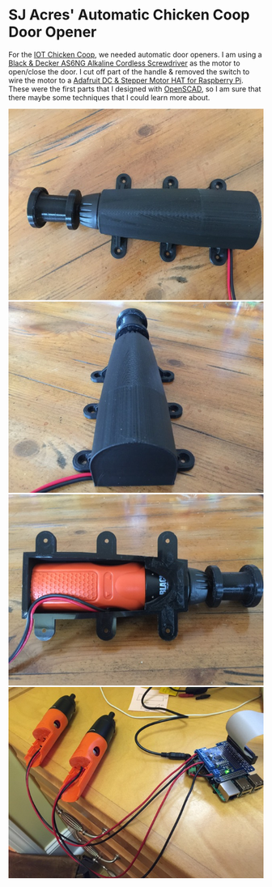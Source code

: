 # SJ Acres' Automatic Chicken Coop Door Opener

For the [IOT Chicken Coop](https://github.com/sjacres/iot-chicken-coop), we needed automatic door openers.  I am using a [Black & Decker AS6NG Alkaline Cordless Screwdriver](https://amzn.com/B004HY3APW) as the motor to open/close the door.  I cut off part of the handle & removed the switch to wire the motor to a [Adafruit DC & Stepper Motor HAT for Raspberry Pi](https://amzn.com/B00TIY5JM8).  These were the first parts that I designed with [OpenSCAD](http://www.openscad.org), so I am sure that there maybe some techniques that I could learn more about.

![Motor Mount Top](./docs/images/motor_mount_top.jpg)
![Motor Mount Top](./docs/images/motor_mount_back.jpg)
![Motor Mount Top](./docs/images/motor_mount_bottom.jpg)
![Motor Mount Top](./docs/images/prototyping_motors.jpg)
